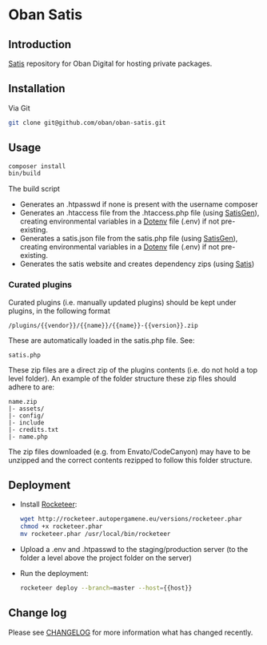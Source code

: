 # Oban Satis

## Introduction

[Satis] repository for Oban Digital for hosting private packages.

## Installation

Via Git

``` bash
git clone git@github.com/oban/oban-satis.git
```

## Usage

``` bash
composer install
bin/build
```

The build script

- Generates an .htpasswd if none is present with the username composer
- Generates an .htaccess file from the .htaccess.php file (using [SatisGen]), creating environmental variables in a [Dotenv] file (.env) if not pre-existing.
- Generates a satis.json file from the satis.php file (using [SatisGen]), creating environmental variables in a [Dotenv] file (.env) if not pre-existing.
- Generates the satis website and creates dependency zips (using [Satis])

### Curated plugins

Curated plugins (i.e. manually updated plugins) should be kept under plugins, in the following format

```
/plugins/{{vendor}}/{{name}}/{{name}}-{{version}}.zip
```

These are automatically loaded in the satis.php file. See:

```
satis.php
```

These zip files are a direct zip of the plugins contents (i.e. do not hold a top level folder). An example of the folder structure these zip files should adhere to are:

```
name.zip
|- assets/
|- config/
|- include
|- credits.txt
|- name.php
```

The zip files downloaded (e.g. from Envato/CodeCanyon) may have to be unzipped and the correct contents rezipped to follow this folder structure.

## Deployment

- Install [Rocketeer]:

  ``` bash
  wget http://rocketeer.autopergamene.eu/versions/rocketeer.phar
  chmod +x rocketeer.phar
  mv rocketeer.phar /usr/local/bin/rocketeer

  ```

- Upload a .env and .htpasswd to the staging/production server (to the folder a level above the project folder on the server)
- Run the deployment:

  ``` bash
  rocketeer deploy --branch=master --host={{host}}

  ```

## Change log

Please see [CHANGELOG] for more information what has changed recently.

[CHANGELOG]: CHANGELOG.md
[Dotenv]: https://github.com/vlucas/phpdotenv
[Rocketeer]: https://github.com/rocketeers/rocketeer
[Satis]: https://getcomposer.org/doc/articles/handling-private-packages-with-satis.md#satis
[SatisGen]: https://github.com/markchalloner/satisgen


